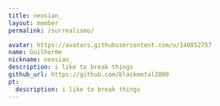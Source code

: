 ```yaml
---
title: neosian_
layout: member
permalink: /surrealismo/

avatar: https://avatars.githubusercontent.com/u/140852757
name: Guilherme
nickname: neosian_
description: i like to break things
github_url: https://github.com/blackmetal2000
pt:
  description: i like to break things
---
```

